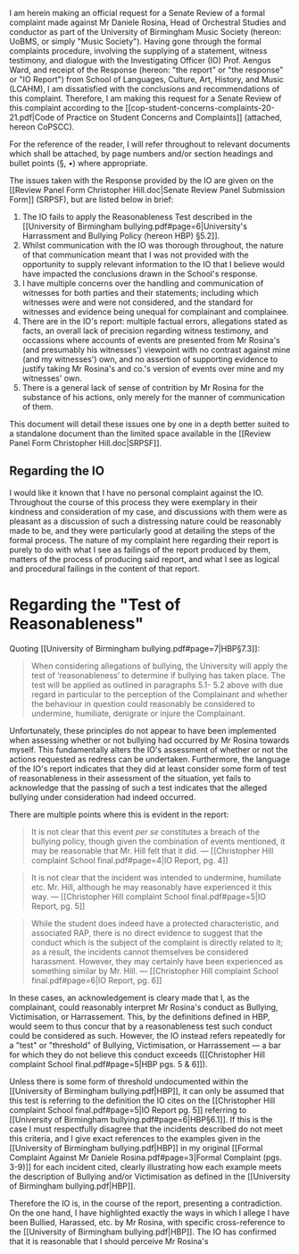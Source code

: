 I am herein making an official request for a Senate Review of a formal complaint made against Mr Daniele Rosina, Head of Orchestral Studies and conductor as part of the University of Birmingham Music Society (hereon: UoBMS, or simply "Music Society"). Having gone through the formal complaints procedure, involving the supplying of a statement, witness testimony, and dialogue with the Investigating Officer (IO) Prof. Aengus Ward, and receipt of the Response (hereon: "the report" or "the response" or "IO Report") from School of Languages, Culture, Art, History, and Music (LCAHM), I am dissatisfied with the conclusions and recommendations of this complaint. Therefore, I am making this request for a Senate Review of this complaint according to the [[cop-student-concerns-complaints-20-21.pdf|Code of Practice on Student Concerns and Complaints]] (attached, hereon CoPSCC).

For the reference of the reader, I will refer throughout to relevant documents which shall be attached, by page numbers and/or section headings and bullet points (§, •) where appropriate. 

The issues taken with the Response provided by the IO are given on the [[Review Panel Form Christopher Hill.doc|Senate Review Panel Submission Form]] (SRPSF), but are listed below in brief:

1. The IO fails to apply the Reasonableness Test described in the [[University of Birmingham bullying.pdf#page=6|University's Harrassment and Bullying Policy (hereon HBP) §5.2]].
2. Whilst communication with the IO was thorough throughout, the nature of that communication meant that I was not provided with the opportunity to supply relevant information to the IO that I believe would have impacted the conclusions drawn in the School's response.
3. I have multiple concerns over the handling and communication of witnesses for both parties and their statements; including which witnesses were and were not considered, and the standard for witnesses and evidence being unequal for complainant and complainee.
4. There are in the IO's report: multiple factual errors, allegations stated as facts, an overall lack of precision regarding witness testimony, and occassions where accounts of events are presented from Mr Rosina's (and presumably his witnesses') viewpoint with no contrast against mine (and my witnesses') own, and no assertion of supporting evidence to justify taking Mr Rosina's and co.'s version of events over mine and my witnesses' own.
5. There is a general lack of sense of contrition by Mr Rosina for the substance of his actions, only merely for the manner of communication of them. 

This document will detail these issues one by one in a depth better suited to a standalone document than the limited space available in the [[Review Panel Form Christopher Hill.doc|SRPSF]].  

## Regarding the IO

I would like it known that I have no personal complaint against the IO. Throughout the course of this process they were exemplary in their kindness and consideration of my case, and discussions with them were as pleasant as a discussion of such a distressing nature could be reasonably made to be, and they were particularly good at detailing the steps of the formal process. The nature of my complaint here regarding their report is purely to do with what I see as failings of the report produced by them, matters of the process of producing said report, and what I see as logical and procedural failings in the content of that report.  

# Regarding the "Test of Reasonableness"

Quoting [[University of Birmingham bullying.pdf#page=7|HBP§7.3]]:

> When considering allegations of bullying, the University will apply the test of ‘reasonableness’ to determine if bullying has taken place. The test will be applied as outlined in paragraphs 5.1- 5.2 above with due regard in particular to the perception of the Complainant and whether the behaviour in question could reasonably be considered to undermine, humiliate, denigrate or injure the Complainant.

Unfortunately, these principles do not appear to have been implemented when assessing whether or not bullying had occurred by Mr Rosina towards myself. This fundamentally alters the IO's assessment of whether or not the actions requested as redress can be undertaken. Furthermore, the language of the IO's report indicates that they did at least consider some form of test of reasonableness in their assessment of the situation, yet fails to acknowledge that the passing of such a test indicates that the alleged bullying under consideration had indeed occurred.

There are multiple points where this is evident in the report:

> It is not clear that this event *per se* constitutes a breach of the bullying policy, though given the combination of events mentioned, it may be reasonable that Mr. Hill felt that it did. — [[Christopher Hill complaint School final.pdf#page=4|IO Report, pg. 4]]

> It is not clear that the incident was intended to undermine, humiliate etc. Mr. Hill, although he may reasonably have experienced it this way. — [[Christopher Hill complaint School final.pdf#page=5|IO Report, pg. 5]]

> While the student does indeed have a protected characteristic, and associated RAP, there is no direct evidence to suggest that the conduct which is the subject of the complaint is directly related to it; as a result, the incidents cannot themselves be considered harassment. However, they may certainly have been experienced as something similar by Mr. Hill. — [[Christopher Hill complaint School final.pdf#page=6|IO Report, pg. 6]]

In these cases, an acknowledgement is cleary made that I, as the complainant, could reasonably interpret Mr Rosina's conduct as Bullying, Victimisation, or Harrassement. This, by the definitions defined in HBP, would seem to thus concur that by a reasonableness test such conduct could be considered as such. However, the IO instead refers repeatedly for a "test" or "threshold" of Bullying, Victimisation, or Harrassement — a bar for which they do not believe this conduct exceeds ([[Christopher Hill complaint School final.pdf#page=5|HBP pgs. 5 & 6]]). 

Unless there is some form of threshold undocumented within the [[University of Birmingham bullying.pdf|HBP]], it can only be assumed that this test is referring to the definition the IO cites on the [[Christopher Hill complaint School final.pdf#page=5|IO Report pg. 5]] referring to [[University of Birmingham bullying.pdf#page=6|HBP§6.1]]. If this is the case I must respectfully disagree that the incidents described do not meet this criteria, and I give exact references to the examples given in the [[University of Birmingham bullying.pdf|HBP]] in my original [[Formal Complaint Against Mr Daniele Rosina.pdf#page=3|Formal Complaint (pgs. 3-9)]] for each incident cited, clearly illustrating how each example meets the description of Bullying and/or Victimisation as defined in the [[University of Birmingham bullying.pdf|HBP]]. 

Therefore the IO is, in the course of the report, presenting a contradiction. On the one hand, I have highlighted exactly the ways in which I allege I have been Bullied, Harassed, etc. by Mr Rosina, with specific cross-reference to the [[University of Birmingham bullying.pdf|HBP]]. The IO has confirmed that it is reasonable that I should perceive Mr Rosina's  